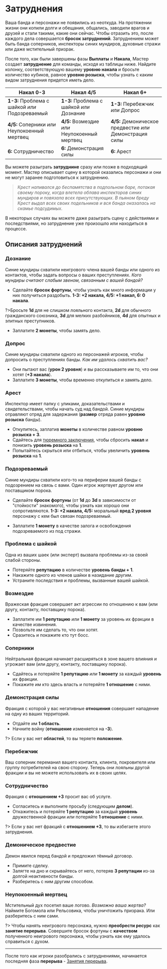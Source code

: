 # Затруднения

Ваша банда и персонажи не появились из неоткуда. На протяжении жизни они копили долги и обещания, общались, заводили врагов и друзей и стали такими, какие они сейчас. Чтобы отразить это, после каждого дела совершается **бросок затруднений**. Затруднением может быть банда соперников, инспекторы синих мундиров, духовные стражи или даже мстительный призрак.

После того, как были завершены фазы **Выплаты** и **Накала**, Мастер создает **затруднение** для команды, исходя из таблицы ниже. Найдите колонку, соответствующую вашему **уровню накала** и бросьте количество кубиков, равное **уровню розыска**, чтобы узнать с каким видом затруднения придется иметь дело.

Накал 0-3                                       | Накал 4/5                                     | Накал 6+
------------------------------------------------|-----------------------------------------------|---------------------------------------------------------
**1-3:** Проблема с шайкой _или_ Подозреваемый | **1-3:** Проблема с шайкой _или_ Дознание    | **1-3:** Перебежчик _или_ Допрос
**4/5:** Соперники _или_ Неупокоенный мертвец   | **4/5:** Возмездие _или_ Неупокоенный мертвец | **4/5:** Демоническое предвестие _или_ Демонстрация силы
**6:** Сотрудничество                           | **6:** Демонстрация силы                      | **6:** Арест

Вы можете разыграть **затруднине** сразу или позже в подходящий момент. Мастер описывает сцену в которой оказались персонажи и они не могут заранее подготовиться к затруднению.

> _Крест напивался до беспамятства в подпольном баре, потакая своему пороку, когда влетела облава инспекторов синих мундиров и повязала всех присутствующих. В пьяном бреду Крест выдал всех своих подельников и вся банда оказалась на скамье подсудимых._

В некоторых случаях вы можете даже разыграть сцену с действиями и последствиями, но затруднение уже произошло или находиться в процессе.

## Описания затруднений

### Дознание

Синие мундиры схватили неигрового члена вашей банды или одного из контактов, чтобы задать вопросы о ваших преступлениях. _Кого мундиры считают слабым звеном, связанным с вашей бандой?_
- Сделайте **бросок фортуны**, чтобы узнать как много информации у них получиться раздобыть. **1-3: +2 накала, 4/5: +1 накал, 6: 0 накала**.

?>Бросьте **1d** для не слишком лояльного контакта, **2d** для обычного гражданского союзника, **3d** для мелких разбойников, **4d** для опытных и элитных преступников.

- Заплатите **2 монеты**, чтобы замять дело.

### Допрос

Синие мундиры схватили одного из персонажей игроков, чтобы допросить о преступлениях банды. _Как им удалось схватить вас?_
- Они пытают вас (**урон 2 уровня**) и вы рассказываете им то, что они хотят (**+3 накала**).
- Заплатите **3 монеты**, чтобы временно откупиться и замять дело.

### Арест

Инспектор имеет папку с уликами, доказательствами и свидетельствами, чтобы начать суд над бандой. Синие мундиры отравляют отряд для задержания (**размер** отряда равен **уровню розыска** банды).
- Откупитесь, заплатив **монеты** в количестве равном **уровню розыска + 3**.
- Сдайтесь для [тюремного заключения](heat?id=Тюремное-заключение), чтобы сбросить **накал** и понизить **уровень розыска** на **1**.
- Попытайтесь скрыться или отбиться, чтобы увеличить **уровень розыска** на **1**.

### Подозреваемый

Синие мундиры схватили кого-то на периферии вашей банды с подозрением на связь с вами. Один игрок жертвует другом или поставщиком порока.

- Сделайте **бросок фортуны** (от **1d** до **3d** в зависимости от "стойкости" знакомого), чтобы узнать как хорошо они сопротивляются. **1-3: +2 накала, 4/5:** моральный **вред 2 уровня** персонажу с кем был связан подозреваемый.

- Заплатите **1 монету** в качестве залога и освобождения подозреваемого из под стражи.

### Проблема с шайкой

Одна из ваших шаек (или эксперт) вызвала проблемы из-за своей слабой стороны.
- Потеряйте **репутацию** в количестве **уровень банды + 1**.
- Накажите одного из членов шайки в назидание другим.
- Устраните последствия и проблемы, вызванные вашей шайкой.

### Возмездие

Вражеская фракция совершает акт агрессии по отношению к вам (или другу, контакту, поставщику порока).
- Заплатите им **1 репутацию** _или_ **1 монету** за уровень их фракции в качестве извинения.
- Позвольте им сделать то, что они хотят.
- Сразитесь и покажите кто тут босс.

### Соперники

Нейтральная фракция начинает расширяться в зоне вашего влияния и угрожает вам (или другу, контакту, поставщику порока).
- Сдайтесь и потеряйте **1 репутацию** _или_ **1 монету** за каждый **уровень** их фракции.
- Покажите им кто здесь власть и потеряйте **1 отношение** с ними.

### Демонстрация силы

Фракция с которой у вас негативные **отношения** совершает нападение на одну из ваших территорий.
- Отдайте им **1 область**.
- Начните войну (**отношение** изменяется на **-3**).

?> Если у вас нет **областей**, то вы теряете **положение**.

### Перебежчик

Ваш соперник переманил вашего контакта, клиента, покровителя или группу потребителей на свою сторону. Теперь они лояльны другой фракции и вы не можете использовать их в своих целях.

### Сотрудничество

Фракция с **отношением +3** просит вас об услуге.
- Согласитесь и выполните просьбу (следующим **делом**).
- Откажитесь и потеряйте **1 репутацию** за каждый **уровень** дружественной фракции _или_ потеряйте **1 отношение** с ними.

?> Если у вас нет фракций с **отношением +3**, то вы избегаете этого затруднения.

### Демоническое предвестие

Демон явился перед бандой и предложил тёмный договор.
- Примите сделку.
- Залягте на дно и скрывайтесь от него, потеряв **3 репутации** из-за долгой неактивности банды.
- Разберитесь с ним другим способом.

### Неупокоенный мертвец

Мстительный дух посетил ваше логово. _Возможно ваша жертва?_ Наймите Богомола или Рельсовика, чтобы уничтожить призрака. Или разберитесь с ним сами.

?> Чтобы нанять неигрового персонажа, нужно **преобрести ресурс** как **занятие перерыва**. Совершите бросок фортуны с **качеством** полученного неигрового персонажа, чтобы узнать как ему удалось справиться с духом.

---

После того как игроки разобрались с затруднениями, начинается последняя фаза **перерыва** - [Занятия перерыва](downtime-activities).
